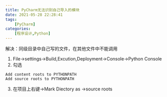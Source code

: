 ```yaml
---
title: PyCharm无法识别自己导入的模块
date: 2021-05-28 22:28:41
tags: 
    [PyCharm] 
categories: 
    [程序设计,Python]
---
```

解决：同级目录中自己写的文件，在其他文件中不能调用

1. File->settings->Build,Excution,Deployment->Console->Python Console
2. 勾选

```
Add content roots to PYTHONPATH
Add source roots to PYTHONPATH
```

3. 在项目上右键->Mark Diectory as ->source roots